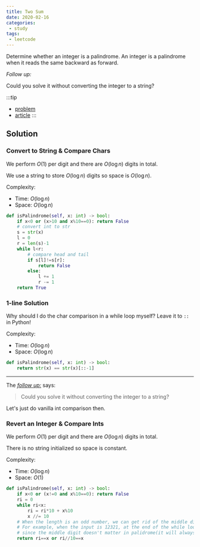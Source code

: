 ```yaml
---
title: Two Sum
date: 2020-02-16
categories:
 - study
tags:
 - leetcode
---
```


Determine whether an integer is a palindrome. An integer is a palindrome when it reads the same backward as forward.

*Follow up:*

Could you solve it without converting the integer to a string?

:::tip

- [problem](https://leetcode.com/problems/palindrome-number/)
- [article](https://leetcode.com/articles/palindrome-number/)
:::

<!-- more -->

## Solution

### Convert to String & Compare Chars

We perform $O(1)$ per digit and there are $O(\log n)$ digits in total.

We use a string to store $O(\log n)$ digits so space is $O(\log n)$.

Complexity:

- Time: $O(\log n)$
- Space: $O(\log n)$

```python
def isPalindrome(self, x: int) -> bool:
    if x<0 or (x>10 and x%10==0): return False
    # convert int to str
    s = str(x)
    l = 0
    r = len(s)-1
    while l<r:
        # compare head and tail
        if s[l]!=s[r]:
            return False
        else:
            l += 1
            r -= 1
    return True
```

### 1-line Solution

Why should I do the char comparison in a while loop myself? Leave it to `::` in Python!

Complexity:

- Time: $O(\log n)$
- Space: $O(\log n)$

```python
def isPalindrome(self, x: int) -> bool:
    return str(x) == str(x)[::-1]
```

---

The [*follow up:*](#follow-up) says:

> Could you solve it without converting the integer to a string?

Let's just do vanilla int comparison then.

### Revert an Integer & Compare Ints

We perform $O(1)$ per digit and there are $O(\log n)$ digits in total.

There is no string initialized so space is constant.

Complexity:

- Time: $O(\log n)$
- Space: $O(1)$

```python
def isPalindrome(self, x: int) -> bool:
    if x<0 or (x!=0 and x%10==0): return False
    ri = 0
    while ri<x:
        ri = ri*10 + x%10
        x //= 10
    # When the length is an odd number, we can get rid of the middle digit by revertedNumber/10
    # For example, when the input is 12321, at the end of the while loop we get x = 12, revertedNumber = 123,
    # since the middle digit doesn't matter in palidrome(it will always equal to itself), we can simply get rid of it.
    return ri==x or ri//10==x
```
